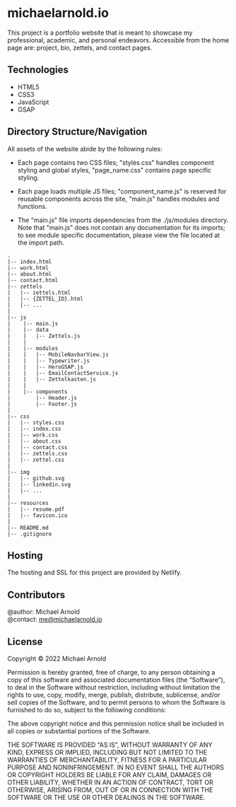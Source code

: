 # michaelarnold.io

This project is a portfolio website that is meant to showcase my professional,
academic, and personal endeavors. Accessible from the home page are: project,
bio, zettels, and contact pages.

## Technologies
- HTML5
- CSS3
- JavaScript
- GSAP

## Directory Structure/Navigation
All assets of the website abide by the following rules:

- Each page contains two CSS files; "styles.css" handles component styling and
global styles, "page_name.css" contains page specific styling.

- Each page loads multiple JS files; "component_name.js" is reserved for
reusable components across the site, "main.js" handles modules and functions.

- The "main.js" file imports dependencies from the ./js/modules directory. Note
that "main.js" does not contain any documentation for its imports; to see module
specific documentation, please view the file located at the import path.

```
.
|-- index.html
|-- work.html
|-- about.html
|-- contact.html
|-- zettels
|   |-- zettels.html
|   |-- {ZETTEL_ID}.html
|   |-- ...
|
|-- js
|    |-- main.js
|    |-- data
|    |   |-- Zettels.js
|    |
|    |-- modules
|    |   |-- MobileNavbarView.js
|    |   |-- Typewriter.js
|    |   |-- HeroGSAP.js
|    |   |-- EmailContactService.js
|    |   |-- Zettelkasten.js
|    |
|    |-- components
|        |-- Header.js
|        |-- Footer.js
|
|-- css
|   |-- styles.css
|   |-- index.css
|   |-- work.css
|   |-- about.css
|   |-- contact.css
|   |-- zettels.css
|   |-- zettel.css
|
|-- img
|   |-- github.svg
|   |-- linkedin.svg
|   |-- ...
|
|-- resources
|   |-- resume.pdf
|   |-- favicon.ico
|
|-- README.md
|-- .gitignore
```

## Hosting
The hosting and SSL for this project are provided by Netlify.

## Contributors
@author: Michael Arnold \
@contact: me@michaelarnold.io

## License
Copyright © 2022 Michael Arnold

Permission is hereby granted, free of charge, to any person obtaining a copy of this software and associated documentation files (the “Software”), to deal in the Software without restriction, including without limitation the rights to use, copy, modify, merge, publish, distribute, sublicense, and/or sell copies of the Software, and to permit persons to whom the Software is furnished to do so, subject to the following conditions:

The above copyright notice and this permission notice shall be included in all copies or substantial portions of the Software.

THE SOFTWARE IS PROVIDED “AS IS”, WITHOUT WARRANTY OF ANY KIND, EXPRESS OR IMPLIED, INCLUDING BUT NOT LIMITED TO THE WARRANTIES OF MERCHANTABILITY, FITNESS FOR A PARTICULAR PURPOSE AND NONINFRINGEMENT. IN NO EVENT SHALL THE AUTHORS OR COPYRIGHT HOLDERS BE LIABLE FOR ANY CLAIM, DAMAGES OR OTHER LIABILITY, WHETHER IN AN ACTION OF CONTRACT, TORT OR OTHERWISE, ARISING FROM, OUT OF OR IN CONNECTION WITH THE SOFTWARE OR THE USE OR OTHER DEALINGS IN THE SOFTWARE.
